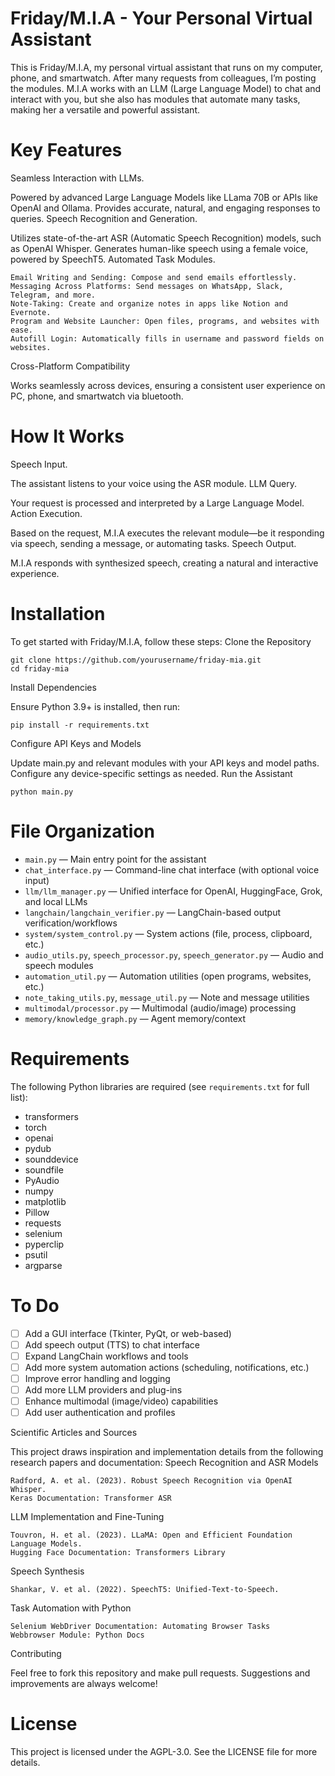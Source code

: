 # Friday/M.I.A - Your Personal Virtual Assistant

This is Friday/M.I.A, my personal virtual assistant that runs on my computer, phone, and smartwatch. After many requests from colleagues, I’m posting the modules. M.I.A works with an LLM (Large Language Model) to chat and interact with you, but she also has modules that automate many tasks, making her a versatile and powerful assistant.
# Key Features
Seamless Interaction with LLMs.

Powered by advanced Large Language Models like LLama 70B or APIs like OpenAI and Ollama. Provides accurate, natural, and engaging responses to queries.
Speech Recognition and Generation.

Utilizes state-of-the-art ASR (Automatic Speech Recognition) models, such as OpenAI Whisper. Generates human-like speech using a female voice, powered by SpeechT5.
Automated Task Modules.

    Email Writing and Sending: Compose and send emails effortlessly.
    Messaging Across Platforms: Send messages on WhatsApp, Slack, Telegram, and more.
    Note-Taking: Create and organize notes in apps like Notion and Evernote.
    Program and Website Launcher: Open files, programs, and websites with ease.
    Autofill Login: Automatically fills in username and password fields on websites.

Cross-Platform Compatibility

Works seamlessly across devices, ensuring a consistent user experience on PC, phone, and smartwatch via bluetooth.
# How It Works
Speech Input.

The assistant listens to your voice using the ASR module.
LLM Query.

Your request is processed and interpreted by a Large Language Model.
Action Execution.

Based on the request, M.I.A executes the relevant module—be it responding via speech, sending a message, or automating tasks.
Speech Output.

M.I.A responds with synthesized speech, creating a natural and interactive experience.
# Installation

To get started with Friday/M.I.A, follow these steps:
Clone the Repository

    git clone https://github.com/yourusername/friday-mia.git
    cd friday-mia

Install Dependencies

Ensure Python 3.9+ is installed, then run:

    pip install -r requirements.txt

Configure API Keys and Models

Update main.py and relevant modules with your API keys and model paths. Configure any device-specific settings as needed.
Run the Assistant

    python main.py

# File Organization

- `main.py` — Main entry point for the assistant
- `chat_interface.py` — Command-line chat interface (with optional voice input)
- `llm/llm_manager.py` — Unified interface for OpenAI, HuggingFace, Grok, and local LLMs
- `langchain/langchain_verifier.py` — LangChain-based output verification/workflows
- `system/system_control.py` — System actions (file, process, clipboard, etc.)
- `audio_utils.py`, `speech_processor.py`, `speech_generator.py` — Audio and speech modules
- `automation_util.py` — Automation utilities (open programs, websites, etc.)
- `note_taking_utils.py`, `message_util.py` — Note and message utilities
- `multimodal/processor.py` — Multimodal (audio/image) processing
- `memory/knowledge_graph.py` — Agent memory/context

# Requirements

The following Python libraries are required (see `requirements.txt` for full list):

- transformers
- torch
- openai
- pydub
- sounddevice
- soundfile
- PyAudio
- numpy
- matplotlib
- Pillow
- requests
- selenium
- pyperclip
- psutil
- argparse

# To Do

- [ ] Add a GUI interface (Tkinter, PyQt, or web-based)
- [ ] Add speech output (TTS) to chat interface
- [ ] Expand LangChain workflows and tools
- [ ] Add more system automation actions (scheduling, notifications, etc.)
- [ ] Improve error handling and logging
- [ ] Add more LLM providers and plug-ins
- [ ] Enhance multimodal (image/video) capabilities
- [ ] Add user authentication and profiles

Scientific Articles and Sources

This project draws inspiration and implementation details from the following research papers and documentation:
Speech Recognition and ASR Models

    Radford, A. et al. (2023). Robust Speech Recognition via OpenAI Whisper.
    Keras Documentation: Transformer ASR

LLM Implementation and Fine-Tuning

    Touvron, H. et al. (2023). LLaMA: Open and Efficient Foundation Language Models.
    Hugging Face Documentation: Transformers Library

Speech Synthesis

    Shankar, V. et al. (2022). SpeechT5: Unified-Text-to-Speech.

Task Automation with Python

    Selenium WebDriver Documentation: Automating Browser Tasks
    Webbrowser Module: Python Docs

Contributing

Feel free to fork this repository and make pull requests. Suggestions and improvements are always welcome!
# License

This project is licensed under the AGPL-3.0. See the LICENSE file for more details.
